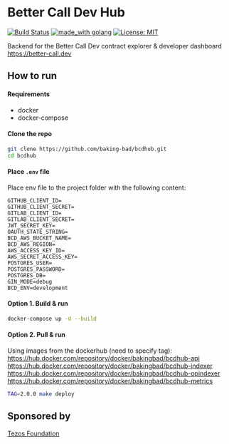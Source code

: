 # Better Call Dev Hub
[![Build Status](https://travis-ci.org/baking-bad/bcdhub.svg?branch=master)](https://travis-ci.org/baking-bad/bcdhub)
[![made_with golang](https://img.shields.io/badge/made_with-golang-blue.svg)](https://golang.org/)
[![License: MIT](https://img.shields.io/badge/License-MIT-yellow.svg)](https://opensource.org/licenses/MIT)

Backend for the Better Call Dev contract explorer & developer dashboard  
https://better-call.dev

## How to run

#### Requirements
* docker
* docker-compose

#### Clone the  repo
```bash
git clone https://github.com/baking-bad/bcdhub.git
cd bcdhub
```

#### Place `.env` file
Place env file to the project folder with the following content:
```
GITHUB_CLIENT_ID=
GITHUB_CLIENT_SECRET=
GITLAB_CLIENT_ID=
GITLAB_CLIENT_SECRET=
JWT_SECRET_KEY=
OAUTH_STATE_STRING=
BCD_AWS_BUCKET_NAME=
BCD_AWS_REGION=
AWS_ACCESS_KEY_ID=
AWS_SECRET_ACCESS_KEY=
POSTGRES_USER=
POSTGRES_PASSWORD=
POSTGRES_DB=
GIN_MODE=debug
BCD_ENV=development
```

#### Option 1. Build & run
```bash
docker-compose up -d --build
```

#### Option 2. Pull & run
Using images from the dockerhub (need to specify tag):  
https://hub.docker.com/repository/docker/bakingbad/bcdhub-api
https://hub.docker.com/repository/docker/bakingbad/bcdhub-indexer
https://hub.docker.com/repository/docker/bakingbad/bcdhub-opindexer
https://hub.docker.com/repository/docker/bakingbad/bcdhub-metrics

```bash
TAG=2.0.0 make deploy
```

## Sponsored by
[Tezos Foundation](https://tezos.foundation/)
